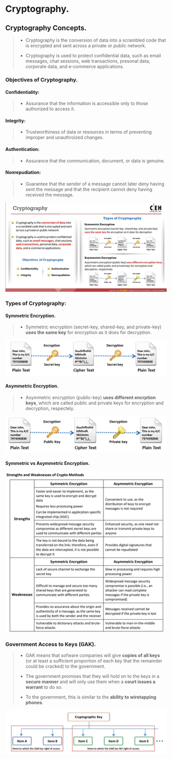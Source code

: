 # Cryptography. 
>
>
## Cryptography Concepts. 
>
> - Cryptography is the conversion of data into a scrambled code that is encrypted and sent across a private or public network. 
>
> - Cryptography is used to protect confidential data, such as email messages, chat sessions, web transactions, presonal data, corporate data, and e-commerce applications.


### Objectives of Cryptography. 

#### Confidentiality:  
>
> - Assurance that the information is accessible only to those authorized to access it.  

#### Integrity:  
>
> - Trustworthiness of data or resources in terms of preventing improper and unauthroized changes. 

#### Authentication:  
> 
> - Assurance that the communication, document, or data is genuine. 

#### Nonrepudiation:  
>
> - Guarantee that the sender of a message cannot later deny having sent the message and that the recipient cannot deny having received the message.  


![Cryptography](/Cryptography/images/cryptography.png) 


### Types of Cryptography:  

#### Symmetric Encryption. 
>
> - Symmetric encryption (secret-key, shared-key, and private-key) **uses the same key** for encryption as it does for decryption. 

![Symmetric Encryption](/Cryptography/images/symmetric-cryptography.png) 


#### Asymmetric Encryption. 
>
> - Asymmetric encryption (public-key) **uses different encrption keys**, which are called public and private keys for encryption and decryption, respectely. 

![Asymmetirc Encryption](/Cryptography/images/asymmetric-cryptography.png) 


#### Symmetric vs Asymmetric Encryption. 

![Symmetric vs Asymmetric Encryption](/Cryptography/images/symmetric-vs-asymmetric.png) 


### Government Access to Keys (GAK). 
>
> - GAK means that sofware companies will give **copies of all keys** (or at least a sufficient proportion of each key that the remainder could be cracked) to the government. 
>
> - The government promises that they will hold on to the keys in a **secure manner** and will only use them when a **court issues a warrant** to do so. 
>
> - To the government, this is similar to the **ability to wiretapping phones**. 

![GAK](/Cryptography/images/GAK.png) 

